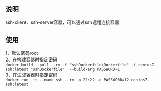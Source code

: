## 说明
ssh-client、ssh-server容器，可以通过ssh远程连接容器   

## 使用
1、默认密码root   
2、在构建容器时指定密码    
`
docker build --pull --rm -f "sshDockerfile\Dockerfile" -t centos7-ssh:latest "sshDockerfile"  --build-arg PASSWORD=1
`    
3、在生成容器时指定密码    
`
docker run -it --name ssh --rm -p 22:22 -e PASSWORD=12 centos7-ssh:latest
`
